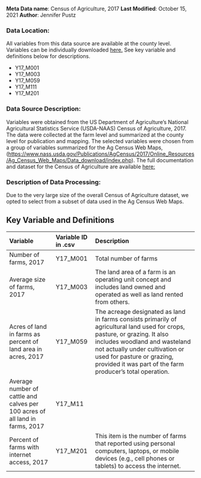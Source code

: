 **Meta Data name**: Census of Agriculture, 2017
**Last Modified**: October 15, 2021
**Author**: Jennifer Pustz

### Data Location:

All variables from this data source are available at the county level. Variables can be individually downloaded [here.](https://github.com/DISCERNNE/RuralOpioidInitiative/datafinal) See key variable and definitions below for descriptions. 

* Y17_M001
* Y17_M003
* Y17_M059
* Y17_M111
* Y17_M201

### Data Source Description:

Variables were obtained from the US Department of Agriculture’s National Agricultural Statistics Service (USDA-NAAS) Census of Agriculture, 2017. The data were collected at the farm level and summarized at the county level for publication and mapping. The selected variables were chosen from a group of variables summarized for the Ag Census Web Maps, (https://www.nass.usda.gov/Publications/AgCensus/2017/Online_Resources/Ag_Census_Web_Maps/Data_download/index.php).
The full documentation and dataset for the Census of Agriculture are available [here:](https://www.nass.usda.gov/Publications/AgCensus/2017/)


### Description of Data Processing:

Due to the very large size of the overall Census of Agriculture dataset, we opted to select from a subset of data used in the Ag Census Web Maps. 

## Key Variable and Definitions
| Variable | Variable ID in .csv | Description |
|:---------|:--------------------|:------------|
| Number of farms, 2017 | Y17_M001 | Total number of farms |
| Average size of farms, 2017 | Y17_M003| The land area of a farm is an operating unit concept and includes land owned and operated as well as land rented from others. |
| Acres of land in farms as percent of land area in acres, 2017 | Y17_M059 | The acreage designated as land in farms consists primarily of agricultural land used for crops, pasture, or grazing. It also includes woodland and wasteland not actually under cultivation or used for pasture or grazing, provided it was part of the farm producer’s total operation. |
| Average number of cattle and calves per 100 acres of all land in farms, 2017 | Y17_M11 |  |
| Percent of farms with internet access, 2017 | Y17_M201| This item is the number of farms that reported using personal computers, laptops, or mobile devices (e.g., cell phones or tablets) to access the internet. |
